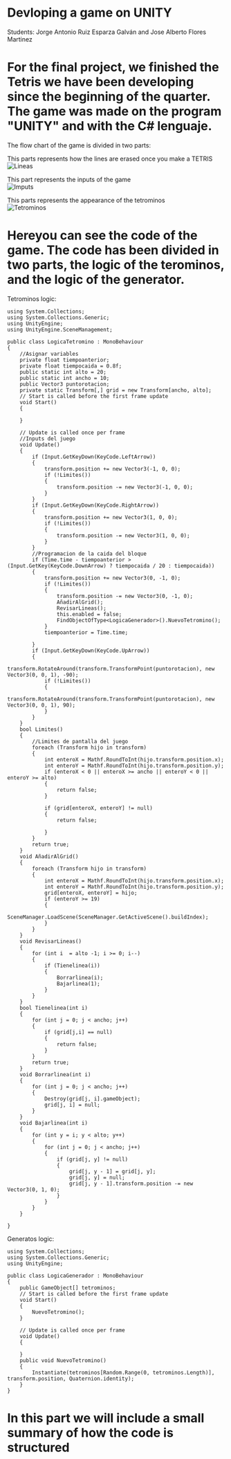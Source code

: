 # Devloping a game on UNITY
Students: Jorge Antonio Ruiz Esparza Galván and Jose Alberto Flores Martinez  
# For the final project, we finished the Tetris we have been developing since the beginning of the quarter. The game was made on the program "UNITY" and with the C# lenguaje.  
The flow chart of the game is divided in two parts:  
  

This parts represents how the lines are erased once you make a TETRIS  
![Lineas](Imagenes/linea.png)  

This part represents the inputs of the game  
![Imputs](Imagenes/inputs.png)  

This parts represents the appearance of the tetrominos  
![Tetrominos](Imagenes/generador.png)  
# Hereyou can see the code of the game. The code has been divided in two parts, the logic of the terominos, and the logic of the generator.  
Tetrominos logic:  
```  
using System.Collections;
using System.Collections.Generic;
using UnityEngine;
using UnityEngine.SceneManagement;

public class LogicaTetromino : MonoBehaviour
{
    //Asignar variables
    private float tiempoanterior;
    private float tiempocaida = 0.8f;
    public static int alto = 20;
    public static int ancho = 10;
    public Vector3 puntorotacion;
    private static Transform[,] grid = new Transform[ancho, alto];
    // Start is called before the first frame update
    void Start()
    {

    }

    // Update is called once per frame
    //Inputs del juego
    void Update()
    {
        if (Input.GetKeyDown(KeyCode.LeftArrow))
        {
            transform.position += new Vector3(-1, 0, 0);
            if (!Limites())
            {
                transform.position -= new Vector3(-1, 0, 0);
            }
        }
        if (Input.GetKeyDown(KeyCode.RightArrow))
        {
            transform.position += new Vector3(1, 0, 0);
            if (!Limites())
            {
                transform.position -= new Vector3(1, 0, 0);
            }
        }
        //Programacion de la caida del bloque
        if (Time.time - tiempoanterior > (Input.GetKey(KeyCode.DownArrow) ? tiempocaida / 20 : tiempocaida))
        {
            transform.position += new Vector3(0, -1, 0);
            if (!Limites())
            {
                transform.position -= new Vector3(0, -1, 0);
                AñadirAlGrid();
                RevisarLineas();
                this.enabled = false;
                FindObjectOfType<LogicaGenerador>().NuevoTetromino();
            }
            tiempoanterior = Time.time;

        }
        if (Input.GetKeyDown(KeyCode.UpArrow))
        {
            transform.RotateAround(transform.TransformPoint(puntorotacion), new Vector3(0, 0, 1), -90);
            if (!Limites())
            {
                transform.RotateAround(transform.TransformPoint(puntorotacion), new Vector3(0, 0, 1), 90);
            }
        }
    }
    bool Limites()
    {
        //Limites de pantalla del juego
        foreach (Transform hijo in transform)
        {
            int enteroX = Mathf.RoundToInt(hijo.transform.position.x);
            int enteroY = Mathf.RoundToInt(hijo.transform.position.y);
            if (enteroX < 0 || enteroX >= ancho || enteroY < 0 || enteroY >= alto)
            {
                return false;
            }

            if (grid[enteroX, enteroY] != null)
            {
                return false;

            }
        }
        return true;
    }
    void AñadirAlGrid()
    {
        foreach (Transform hijo in transform)
        {
            int enteroX = Mathf.RoundToInt(hijo.transform.position.x);
            int enteroY = Mathf.RoundToInt(hijo.transform.position.y);
            grid[enteroX, enteroY] = hijo;
            if (enteroY >= 19)
            {
                SceneManager.LoadScene(SceneManager.GetActiveScene().buildIndex);
            }
        }
    }
    void RevisarLineas()
    {
        for (int i  = alto -1; i >= 0; i--)
        {
            if (Tienelinea(i))
            {
                Borrarlinea(i);
                Bajarlinea(1);
            }
        }
    }
    bool Tienelinea(int i)
    {
        for (int j = 0; j < ancho; j++)
        {
            if (grid[j,i] == null)
            {
                return false;
            }
        }
        return true;
    }
    void Borrarlinea(int i)
    {
        for (int j = 0; j < ancho; j++)
        {
            Destroy(grid[j, i].gameObject);
            grid[j, i] = null;
        }
    }
    void Bajarlinea(int i)
    {
        for (int y = i; y < alto; y++)
        {
            for (int j = 0; j < ancho; j++)
            {
                if (grid[j, y] != null)
                {
                    grid[j, y - 1] = grid[j, y];
                    grid[j, y] = null;
                    grid[j, y - 1].transform.position -= new Vector3(0, 1, 0);
                }
            }
        }
    }

}  
```  
Generatos logic:  
```  
using System.Collections;
using System.Collections.Generic;
using UnityEngine;

public class LogicaGenerador : MonoBehaviour
{
    public GameObject[] tetrominos;
    // Start is called before the first frame update
    void Start()
    {
        NuevoTetromino();
    }

    // Update is called once per frame
    void Update()
    {
       
    }
    public void NuevoTetromino()
    {
        Instantiate(tetrominos[Random.Range(0, tetrominos.Length)], transform.position, Quaternion.identity);
    }
}  
```  
# In this part we will include a small summary of how the code is structured  














 


    

